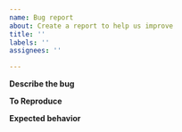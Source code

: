 ```yaml
---
name: Bug report
about: Create a report to help us improve
title: ''
labels: ''
assignees: ''

---
```


**Describe the bug**
<!--A clear and concise description of what the bug is.-->

**To Reproduce**
<!--It would be most helpful to provide a small snippet to see how the bug was provoked.-->

**Expected behavior**
<!--A clear and concise description of what you expected to happen.-->
